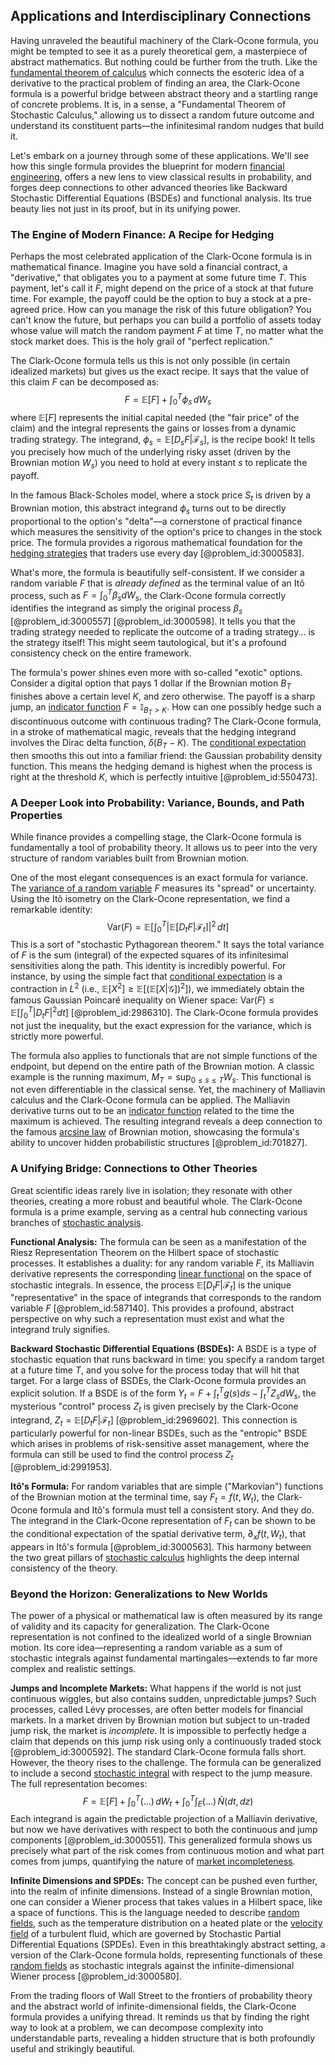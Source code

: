 ## Applications and Interdisciplinary Connections

Having unraveled the beautiful machinery of the Clark-Ocone formula, you might be tempted to see it as a purely theoretical gem, a masterpiece of abstract mathematics. But nothing could be further from the truth. Like the [fundamental theorem of calculus](@article_id:146786) which connects the esoteric idea of a derivative to the practical problem of finding an area, the Clark-Ocone formula is a powerful bridge between abstract theory and a startling range of concrete problems. It is, in a sense, a "Fundamental Theorem of Stochastic Calculus," allowing us to dissect a random future outcome and understand its constituent parts—the infinitesimal random nudges that build it.

Let's embark on a journey through some of these applications. We'll see how this single formula provides the blueprint for modern [financial engineering](@article_id:136449), offers a new lens to view classical results in probability, and forges deep connections to other advanced theories like Backward Stochastic Differential Equations (BSDEs) and functional analysis. Its true beauty lies not just in its proof, but in its unifying power.

### The Engine of Modern Finance: A Recipe for Hedging

Perhaps the most celebrated application of the Clark-Ocone formula is in mathematical finance. Imagine you have sold a financial contract, a "derivative," that obligates you to a payment at some future time $T$. This payment, let's call it $F$, might depend on the price of a stock at that future time. For example, the payoff could be the option to buy a stock at a pre-agreed price. How can you manage the risk of this future obligation? You can't know the future, but perhaps you can build a portfolio of assets today whose value will match the random payment $F$ at time $T$, no matter what the stock market does. This is the holy grail of "perfect replication."

The Clark-Ocone formula tells us this is not only possible (in certain idealized markets) but gives us the exact recipe. It says that the value of this claim $F$ can be decomposed as:
$$
F = \mathbb{E}[F] + \int_0^T \phi_s \, dW_s
$$
where $\mathbb{E}[F]$ represents the initial capital needed (the "fair price" of the claim) and the integral represents the gains or losses from a dynamic trading strategy. The integrand, $\phi_s = \mathbb{E}[D_s F | \mathcal{F}_s]$, is the recipe book! It tells you precisely how much of the underlying risky asset (driven by the Brownian motion $W_s$) you need to hold at every instant $s$ to replicate the payoff.

In the famous Black-Scholes model, where a stock price $S_t$ is driven by a Brownian motion, this abstract integrand $\phi_s$ turns out to be directly proportional to the option's "delta"—a cornerstone of practical finance which measures the sensitivity of the option's price to changes in the stock price. The formula provides a rigorous mathematical foundation for the [hedging strategies](@article_id:142797) that traders use every day [@problem_id:3000583].

What's more, the formula is beautifully self-consistent. If we consider a random variable $F$ that is *already defined* as the terminal value of an Itô process, such as $F = \int_0^T \beta_s dW_s$, the Clark-Ocone formula correctly identifies the integrand as simply the original process $\beta_s$ [@problem_id:3000557] [@problem_id:3000598]. It tells you that the trading strategy needed to replicate the outcome of a trading strategy... is the strategy itself! This might seem tautological, but it's a profound consistency check on the entire framework.

The formula's power shines even more with so-called "exotic" options. Consider a digital option that pays 1 dollar if the Brownian motion $B_T$ finishes above a certain level $K$, and zero otherwise. The payoff is a sharp jump, an [indicator function](@article_id:153673) $F = \mathbb{I}_{B_T > K}$. How can one possibly hedge such a discontinuous outcome with continuous trading? The Clark-Ocone formula, in a stroke of mathematical magic, reveals that the hedging integrand involves the Dirac delta function, $\delta(B_T - K)$. The [conditional expectation](@article_id:158646) then smooths this out into a familiar friend: the Gaussian probability density function. This means the hedging demand is highest when the process is right at the threshold $K$, which is perfectly intuitive [@problem_id:550473].

### A Deeper Look into Probability: Variance, Bounds, and Path Properties

While finance provides a compelling stage, the Clark-Ocone formula is fundamentally a tool of probability theory. It allows us to peer into the very structure of random variables built from Brownian motion.

One of the most elegant consequences is an exact formula for variance. The [variance of a random variable](@article_id:265790) $F$ measures its "spread" or uncertainty. Using the Itô isometry on the Clark-Ocone representation, we find a remarkable identity:
$$
\mathrm{Var}(F) = \mathbb{E}\left[ \int_0^T \left| \mathbb{E}[D_t F | \mathcal{F}_t] \right|^2 \, dt \right]
$$
This is a sort of "stochastic Pythagorean theorem." It says the total variance of $F$ is the sum (integral) of the expected squares of its infinitesimal sensitivities along the path. This identity is incredibly powerful. For instance, by using the simple fact that [conditional expectation](@article_id:158646) is a contraction in $L^2$ (i.e., $\mathbb{E}[X^2] \ge \mathbb{E}[(\mathbb{E}[X|\mathcal{G}])^2]$), we immediately obtain the famous Gaussian Poincaré inequality on Wiener space: $\mathrm{Var}(F) \le \mathbb{E}[\int_0^T |D_t F|^2 dt]$ [@problem_id:2986310]. The Clark-Ocone formula provides not just the inequality, but the exact expression for the variance, which is strictly more powerful.

The formula also applies to functionals that are not simple functions of the endpoint, but depend on the entire path of the Brownian motion. A classic example is the running maximum, $M_T = \sup_{0 \le s \le T} W_s$. This functional is not even differentiable in the classical sense. Yet, the machinery of Malliavin calculus and the Clark-Ocone formula can be applied. The Malliavin derivative turns out to be an [indicator function](@article_id:153673) related to the time the maximum is achieved. The resulting integrand reveals a deep connection to the famous [arcsine law](@article_id:267840) of Brownian motion, showcasing the formula's ability to uncover hidden probabilistic structures [@problem_id:701827].

### A Unifying Bridge: Connections to Other Theories

Great scientific ideas rarely live in isolation; they resonate with other theories, creating a more robust and beautiful whole. The Clark-Ocone formula is a prime example, serving as a central hub connecting various branches of [stochastic analysis](@article_id:188315).

**Functional Analysis:** The formula can be seen as a manifestation of the Riesz Representation Theorem on the Hilbert space of stochastic processes. It establishes a duality: for any random variable $F$, its Malliavin derivative represents the corresponding [linear functional](@article_id:144390) on the space of stochastic integrals. In essence, the process $\mathbb{E}[D_t F | \mathcal{F}_t]$ is the unique "representative" in the space of integrands that corresponds to the random variable $F$ [@problem_id:587140]. This provides a profound, abstract perspective on why such a representation must exist and what the integrand truly signifies.

**Backward Stochastic Differential Equations (BSDEs):** A BSDE is a type of stochastic equation that runs backward in time: you specify a random target at a future time $T$, and you solve for the process today that will hit that target. For a large class of BSDEs, the Clark-Ocone formula provides an explicit solution. If a BSDE is of the form $Y_t = F + \int_t^T g(s) ds - \int_t^T Z_s dW_s$, the mysterious "control" process $Z_t$ is given precisely by the Clark-Ocone integrand, $Z_t = \mathbb{E}[D_t F | \mathcal{F}_t]$ [@problem_id:2969602]. This connection is particularly powerful for non-linear BSDEs, such as the "entropic" BSDE which arises in problems of risk-sensitive asset management, where the formula can still be used to find the control process $Z_t$ [@problem_id:2991953].

**Itô's Formula:** For random variables that are simple ("Markovian") functions of the Brownian motion at the terminal time, say $F_t = f(t, W_t)$, the Clark-Ocone formula and Itô's formula must tell a consistent story. And they do. The integrand in the Clark-Ocone representation of $F_t$ can be shown to be the conditional expectation of the spatial derivative term, $\partial_x f(t, W_t)$, that appears in Itô's formula [@problem_id:3000563]. This harmony between the two great pillars of [stochastic calculus](@article_id:143370) highlights the deep internal consistency of the theory.

### Beyond the Horizon: Generalizations to New Worlds

The power of a physical or mathematical law is often measured by its range of validity and its capacity for generalization. The Clark-Ocone representation is not confined to the idealized world of a single Brownian motion. Its core idea—representing a random variable as a sum of stochastic integrals against fundamental martingales—extends to far more complex and realistic settings.

**Jumps and Incomplete Markets:** What happens if the world is not just continuous wiggles, but also contains sudden, unpredictable jumps? Such processes, called Lévy processes, are often better models for financial markets. In a market driven by Brownian motion but subject to un-traded jump risk, the market is *incomplete*. It is impossible to perfectly hedge a claim that depends on this jump risk using only a continuously traded stock [@problem_id:3000592]. The standard Clark-Ocone formula falls short. However, the theory rises to the challenge. The formula can be generalized to include a second [stochastic integral](@article_id:194593) with respect to the jump measure. The full representation becomes:
$$
F = \mathbb{E}[F] + \int_0^T (\dots) \, dW_t + \int_0^T \int_E (\dots) \, \tilde{N}(dt, dz)
$$
Each integrand is again the predictable projection of a Malliavin derivative, but now we have derivatives with respect to both the continuous and jump components [@problem_id:3000551]. This generalized formula shows us precisely what part of the risk comes from continuous motion and what part comes from jumps, quantifying the nature of [market incompleteness](@article_id:145088).

**Infinite Dimensions and SPDEs:** The concept can be pushed even further, into the realm of infinite dimensions. Instead of a single Brownian motion, one can consider a Wiener process that takes values in a Hilbert space, like a space of functions. This is the language needed to describe [random fields](@article_id:177458), such as the temperature distribution on a heated plate or the [velocity field](@article_id:270967) of a turbulent fluid, which are governed by Stochastic Partial Differential Equations (SPDEs). Even in this breathtakingly abstract setting, a version of the Clark-Ocone formula holds, representing functionals of these [random fields](@article_id:177458) as stochastic integrals against the infinite-dimensional Wiener process [@problem_id:3000580].

From the trading floors of Wall Street to the frontiers of probability theory and the abstract world of infinite-dimensional fields, the Clark-Ocone formula provides a unifying thread. It reminds us that by finding the right way to look at a problem, we can decompose complexity into understandable parts, revealing a hidden structure that is both profoundly useful and strikingly beautiful.